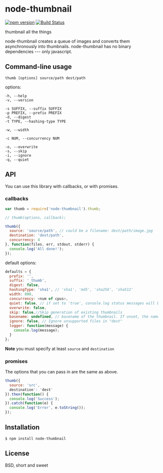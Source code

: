 node-thumbnail
==============

[![npm version](https://badge.fury.io/js/node-thumbnail.svg)](https://badge.fury.io/js/node-thumbnail) [![Build Status](https://travis-ci.org/honza/node-thumbnail.svg?branch=master)](https://travis-ci.org/honza/node-thumbnail)

thumbnail all the things

node-thumbnail creates a queue of images and converts them asynchronously into
thumbnails.  node-thumbnail has no binary dependencies --- only javascript.

Command-line usage
------------------

    thumb [options] source/path dest/path

options:

    -h, --help
    -v, --version

    -s SUFFIX, --suffix SUFFIX
    -p PREFIX, --prefix PREFIX
    -d, --digest
    -t TYPE, --hashing-type TYPE

    -w, --width

    -c NUM, --concurrency NUM

    -o, --overwrite
    -s, --skip
    -i, --ignore
    -q, --quiet

API
---

You can use this library with callbacks, or with promises.

### callbacks

```js
var thumb = require('node-thumbnail').thumb;

// thumb(options, callback);

thumb({
  source: 'source/path', // could be a filename: dest/path/image.jpg
  destination: 'dest/path',
  concurrency: 4
}, function(files, err, stdout, stderr) {
  console.log('All done!');
});
```

default options:

```js
defaults = {
  prefix: '',
  suffix: '_thumb',
  digest: false,
  hashingType: 'sha1', // 'sha1', 'md5', 'sha256', 'sha512'
  width: 800,
  concurrency: <num of cpus>,
  quiet: false, // if set to 'true', console.log status messages will be supressed
  overwrite: false,
  skip: false,//Skip generation of existing thumbnails
  basename: undefined, // basename of the thumbnail. If unset, the name of the source file is used as basename.
  ignore: false, // Ignore unsupported files in "dest"
  logger: function(message) {
    console.log(message);
  }
};
```

**Note** you must specify at least `source` and `destination`

### promises

The options that you can pass in are the same as above.

```js
thumb({
  source: 'src',
  destination': 'dest'
}).then(function() {
  console.log('Success');
}).catch(function(e) {
  console.log('Error', e.toString());
});
```

Installation
------------

    $ npm install node-thumbnail

License
-------

BSD, short and sweet
